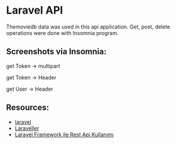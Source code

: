 # Laravel API

Themoviedb data was used in this api application. Get, post, delete operations were done with Insomnia program.

## Screenshots via Insomnia:

get Token -> multipart

get Token -> Header

get User -> Header


## Resources:

- [laravel](https://laravel.com/docs/8.x)
- [Laraveller](https://www.youtube.com/watch?v=tphcYh_uoXg&t=175s)
- [Laravel Framework ile Rest Api Kullanımı](https://medium.com/devopsturkiye/laravel-framework-ile-rest-api-kullan%C4%B1m%C4%B1-b%C3%B6l%C3%BCm-1-5c01e646b7fa)
